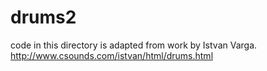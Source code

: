 # drums2
code in this directory is adapted from work by Istvan Varga.
http://www.csounds.com/istvan/html/drums.html
